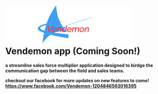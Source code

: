 #  ![alt text](https://github.com/Kylepadilla/vendemon/blob/master/client/src/assets/images/LogoMakr_8yFT2z.png) Vendemon app <strong>(Coming Soon!)<strong>
a streamline sales force multiplier application designed to birdge the communication gap between the field and sales teams. 

checkout our facebook for more updates on new features to come! https://www.facebook.com/Vendemon-1204846563016395
